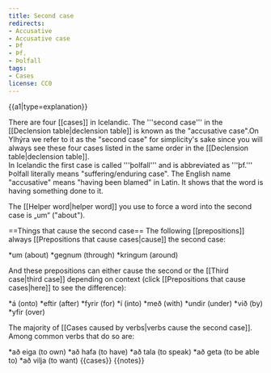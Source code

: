 ```yaml
---
title: Second case
redirects:
- Accusative
- Accusative case
- Þf
- Þf.
- Þolfall
tags:
- Cases
license: CC0
---
```


{{a1|type=explanation}}

There are four [[cases]] in Icelandic. The '''second case''' in the [[Declension table|declension table]] is known as the "accusative case".<ref>On Ylhýra we refer to it as the "second case" for simplicity's sake since you will always see these four cases listed in the same order in the [[Declension table|declension table]].<br />
In Icelandic the first case is called '''þolfall''' and is abbreviated as '''þf.''' Þolfall literally means "suffering/enduring case". The English name "accusative" means "having been blamed" in Latin.</ref>  It shows that the word is having something done to it.

The [[Helper word|helper word]] you use to force a word into the second case is „um“ ("about").

==Things that cause the second case==
The following [[prepositions]] always [[Prepositions that cause cases|cause]] the second case:

*um (about)
*gegnum (through)
*kringum (around)

And these prepositions can either cause the second or the [[Third case|third case]] depending on context (click [[Prepositions that cause cases|here]] to see the difference):

*á (onto)
*eftir (after)
*fyrir (for)
*í (into)
*með (with)
*undir (under)
*við (by)
*yfir (over)

The majority of [[Cases caused by verbs|verbs cause the second case]]. Among common verbs that do so are:

*að eiga (to own)
*að hafa (to have)
*að tala (to speak)
*að geta (to be able to)
*að vilja (to want)
{{cases}}
{{notes}}
